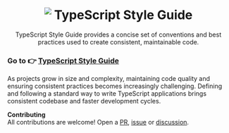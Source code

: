 <h1 align="center"><img src="https://raw.githubusercontent.com/mkosir/typescript-style-guide/main/misc/typescript-logo-30.png" style="vertical-align:text-top" /> TypeScript Style Guide</h1>

<p align="center">TypeScript Style Guide provides a concise set of conventions and best practices used to create consistent, maintainable code.</p>

### Go to 👉 [TypeScript Style Guide](https://mkosir.github.io/typescript-style-guide/)

As projects grow in size and complexity, maintaining code quality and ensuring consistent practices becomes increasingly challenging. Defining and following a standard way to write TypeScript applications brings consistent codebase and faster development cycles.

**Contributing**  
All contributions are welcome! Open a [PR](https://github.com/mkosir/typescript-style-guide/blob/main/.github/pull_request_template.md), [issue](https://github.com/mkosir/typescript-style-guide/issues/new/choose) or [discussion](https://github.com/mkosir/typescript-style-guide/discussions/new/choose).
